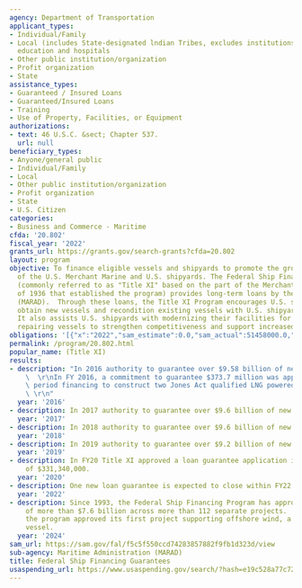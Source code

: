 ```yaml
---
agency: Department of Transportation
applicant_types:
- Individual/Family
- Local (includes State-designated lndian Tribes, excludes institutions of higher
  education and hospitals
- Other public institution/organization
- Profit organization
- State
assistance_types:
- Guaranteed / Insured Loans
- Guaranteed/Insured Loans
- Training
- Use of Property, Facilities, or Equipment
authorizations:
- text: 46 U.S.C. &sect; Chapter 537.
  url: null
beneficiary_types:
- Anyone/general public
- Individual/Family
- Local
- Other public institution/organization
- Profit organization
- State
- U.S. Citizen
categories:
- Business and Commerce - Maritime
cfda: '20.802'
fiscal_year: '2022'
grants_url: https://grants.gov/search-grants?cfda=20.802
layout: program
objective: To finance eligible vessels and shipyards to promote the growth and modernization
  of the U.S. Merchant Marine and U.S. shipyards. The Federal Ship Financing Program
  (commonly referred to as "Title XI" based on the part of the Merchant Marine Act
  of 1936 that established the program) provides long-term loans by the Maritime Administration
  (MARAD).  Through these loans, the Title XI Program encourages U.S. shipowners to
  obtain new vessels and recondition existing vessels with U.S. shipyards cost effectively.
  It also assists U.S. shipyards with modernizing their facilities for building and
  repairing vessels to strengthen competitiveness and support increased productivity.
obligations: '[{"x":"2022","sam_estimate":0.0,"sam_actual":51458000.0,"usa_spending_actual":0.0},{"x":"2023","sam_estimate":200000000.0,"sam_actual":0.0,"usa_spending_actual":0.0},{"x":"2024","sam_estimate":200000000.0,"sam_actual":0.0,"usa_spending_actual":0.0}]'
permalink: /program/20.802.html
popular_name: (Title XI)
results:
- description: "In 2016 authority to guarantee over $9.58 billion of new guarantees.\
    \  \r\nIn FY 2016, a commitment to guarantee $373.7 million was approved for mortgage\
    \ period financing to construct two Jones Act qualified LNG powered ConRo vessels.\
    \ \r\n"
  year: '2016'
- description: In 2017 authority to guarantee over $9.6 billion of new guarantees.
  year: '2017'
- description: In 2018 authority to guarantee over $9.6 billion of new guarantees.
  year: '2018'
- description: In 2019 authority to guarantee over $9.2 billion of new guarantees.
  year: '2019'
- description: In FY20 Title XI approved a loan guarantee application in the amount
    of $331,340,000.
  year: '2020'
- description: One new loan guarantee is expected to close within FY22.
  year: '2022'
- description: Since 1993, the Federal Ship Financing Program has approved financing
    of more than $7.6 billion across more than 112 separate projects.  In FY 2023,
    the program approved its first project supporting offshore wind, a service operation
    vessel.
  year: '2024'
sam_url: https://sam.gov/fal/f5c5f550ccd74283857882f9fb1d323d/view
sub-agency: Maritime Administration (MARAD)
title: Federal Ship Financing Guarantees
usaspending_url: https://www.usaspending.gov/search/?hash=e19c528a77c7212eb0562e05b184faa4
---
```

